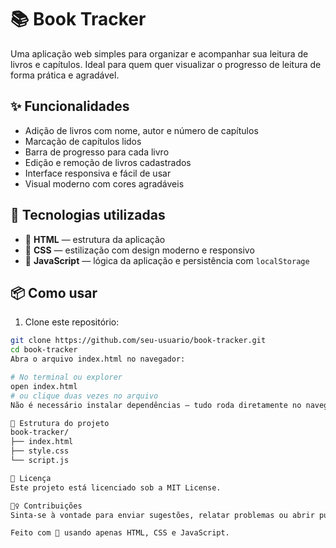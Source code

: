 # 📚 Book Tracker

Uma aplicação web simples para organizar e acompanhar sua leitura de livros e capítulos. Ideal para quem quer visualizar o progresso de leitura de forma prática e agradável.

## ✨ Funcionalidades

- Adição de livros com nome, autor e número de capítulos
- Marcação de capítulos lidos
- Barra de progresso para cada livro
- Edição e remoção de livros cadastrados
- Interface responsiva e fácil de usar
- Visual moderno com cores agradáveis

## 🚀 Tecnologias utilizadas

- 🧱 **HTML** — estrutura da aplicação
- 🎨 **CSS** — estilização com design moderno e responsivo
- 🧠 **JavaScript** — lógica da aplicação e persistência com `localStorage`

## 📦 Como usar

1. Clone este repositório:

```bash
git clone https://github.com/seu-usuario/book-tracker.git
cd book-tracker
Abra o arquivo index.html no navegador:

# No terminal ou explorer
open index.html
# ou clique duas vezes no arquivo
Não é necessário instalar dependências — tudo roda diretamente no navegador.

📁 Estrutura do projeto
book-tracker/
├── index.html
├── style.css
└── script.js

📄 Licença
Este projeto está licenciado sob a MIT License.

🙋‍♀️ Contribuições
Sinta-se à vontade para enviar sugestões, relatar problemas ou abrir pull requests!

Feito com 💜 usando apenas HTML, CSS e JavaScript.
